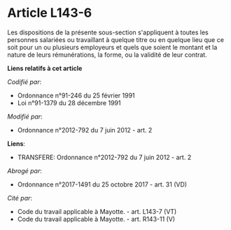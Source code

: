 # Article L143-6

Les dispositions de la présente sous-section s'appliquent à toutes les personnes salariées ou travaillant à quelque titre ou
en quelque lieu que ce soit pour un ou plusieurs employeurs et quels que soient le montant et la nature de leurs
rémunérations, la forme, ou la validité de leur contrat.

**Liens relatifs à cet article**

_Codifié par_:

  - Ordonnance n°91-246 du 25 février 1991
  - Loi n°91-1379 du 28 décembre 1991

_Modifié par_:

  - Ordonnance n°2012-792 du 7 juin 2012 - art. 2

**Liens**:

  - TRANSFERE: Ordonnance n°2012-792 du 7 juin 2012 - art. 2

_Abrogé par_:

  - Ordonnance n°2017-1491 du 25 octobre 2017 - art. 31 (VD)

_Cité par_:

  - Code du travail applicable à Mayotte. - art. L143-7 (VT)
  - Code du travail applicable à Mayotte. - art. R143-11 (V)
